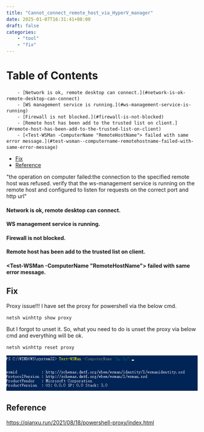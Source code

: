 ```yaml
---
title: "Cannot_connect_remote_host_via_HyperV_manager"
date: 2025-01-07T16:31:41+08:00
draft: false
categories:
    - "tool"
    - "fix"
---
```

# Table of Contents
<!-- TOC -->

        - [Network is ok, remote desktop can connect.](#network-is-ok-remote-desktop-can-connect)
        - [WS management service is running.](#ws-management-service-is-running)
        - [Firewall is not blocked.](#firewall-is-not-blocked)
        - [Remote host has been add to the trusted list on client.](#remote-host-has-been-add-to-the-trusted-list-on-client)
        - [<Test-WSMan -ComputerName "RemoteHostName"> failed with same error message.](#test-wsman--computername-remotehostname-failed-with-same-error-message)
- [Fix](#fix)
- [Reference](#reference)

<!-- /TOC -->
"the operation on computer failed:the connection to the specified remote host was refused. verify that the ws-management service is running on the remote host and configured to listen for requests on the correct port and http url"

#### Network is ok, remote desktop can connect.
#### WS management service is running.
#### Firewall is not blocked.
#### Remote host has been add to the trusted list on client.
#### <Test-WSMan -ComputerName "RemoteHostName"> failed with same error message.

## Fix
Proxy issue!!!
I have set the proxy for powershell via the below cmd.

    netsh winhttp show proxy
But I forgot to unset it. So, what you need to do is unset the proxy via below cmd and everything will be ok.

    netsh winhttp reset proxy

![alt text](image.png)

## Reference
https://qianxu.run/2021/08/18/powershell-proxy/index.html
